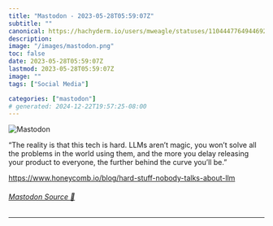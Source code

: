```yaml
---
title: "Mastodon - 2023-05-28T05:59:07Z"
subtitle: ""
canonical: https://hachyderm.io/users/mweagle/statuses/110444776494469255
description:
image: "/images/mastodon.png"
toc: false
date: 2023-05-28T05:59:07Z
lastmod: 2023-05-28T05:59:07Z
image: ""
tags: ["Social Media"]

categories: ["mastodon"]
# generated: 2024-12-22T19:57:25-08:00
---
```

![Mastodon](/images/mastodon.png)

<p>“The reality is that this tech is hard. LLMs aren’t magic, you won’t solve all the problems in the world using them, and the more you delay releasing your product to everyone, the further behind the curve you’ll be.”</p><p><a href="https://www.honeycomb.io/blog/hard-stuff-nobody-talks-about-llm" target="_blank" rel="nofollow noopener noreferrer" translate="no"><span class="invisible">https://www.</span><span class="ellipsis">honeycomb.io/blog/hard-stuff-n</span><span class="invisible">obody-talks-about-llm</span></a></p>


###### [Mastodon Source 🐘](https://hachyderm.io/@mweagle/110444776494469255)

___
